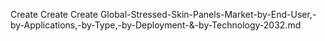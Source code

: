 Create Create Create Global-Stressed-Skin-Panels-Market-by-End-User,-by-Applications,-by-Type,-by-Deployment-&-by-Technology-2032.md

